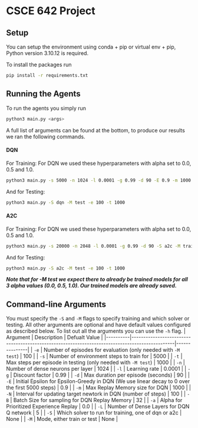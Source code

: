 # CSCE 642 Project
## Setup
You can setup the environment using conda + pip or virtual env + pip, Python version 3.10.12 is required.

To install the packages run
```bash
pip install -r requirements.txt
```

## Running the Agents
To run the agents you simply run
```bash
python3 main.py <args>
```
A full list of arguments can be found at the bottom, to produce our results we ran the following commands.
#### DQN
For Training:
For DQN we used these hyperparameters with alpha set to 0.0, 0.5 and 1.0.
```bash
python3 main.py -s 5000 -n 1024 -l 0.0001 -g 0.99 -d 90 -E 0.9 -m 1000 -N 100 -B 32 -a <alpha> -L 5 -S dqn -M train
```
And for Testing:
```bash
python3 main.py -S dqn -M test -e 100 -t 1000
```

#### A2C
For Training:
For DQN we used these hyperparameters with alpha set to 0.0, 0.5 and 1.0.
```bash
python3 main.py -s 20000 -n 2048 -l 0.0001 -g 0.99 -d 90 -S a2c -M train
```
And for Testing:
```bash
python3 main.py -S a2c -M test -e 100 -t 1000
```


***Note that for -M test we expect there to already be trained models for all 3 alpha values (0.0, 0.5, 1.0). Our trained models are already saved.***

## Command-line Arguments
You must specify the `-S` and `-M` flags to specify training and which solver or testing.
All other arguments are optional and have default values configured as described below.
To list out all the arguments you can use the `-h` flag.
| Argument | Description                                                                                    | Defualt Value |
|----------|------------------------------------------------------------------------------------------------|---------------|
| `-e`     | Number of episodes for evaluation (only needed with `-M test`)                                 | 100           |
| `-s`     | Number of environment steps to train for                                                       | 5000          |
| `-t`     | Max steps per episode in testing (only needed with `-M test`)                                  | 1000          |
| `-n`     | Number of dense neurons per layer                                                              | 1024          |
| `-l`     | Learning rate                                                                                  | 0.0001        |
| `-g`     | Discount factor                                                                                | 0.99          |
| `-d`     | Max duration per episode (seconds)                                                             | 90            |
| `-E`     | Initial Epsilon for Epsilon-Greedy in DQN (We use linear decay to 0 over the first 5000 steps) | 0.9           |
| `-m`     | Max Replay Memory size for DQN                                                                 | 1000          |
| `-N`     | Interval for updating target newtork in DQN (number of steps)                                  | 100           |
| `-B`     | Batch Size for sampling for DQN Replay Memory                                                  | 32            |
| `-a`     | Alpha for Prioritized Experience Replay                                                        | 0.0           |
| `-L`     | Number of Dense Layers for DQN Q network                                                       | 5             |
| `-S`     | Which solver to run for training, one of dqn or a2c                                            | None          |
| `-M`     | Mode, either train or test                                                                     | None          |
